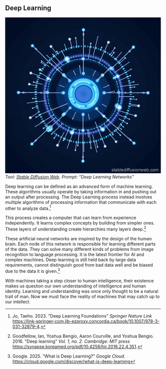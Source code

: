 ## Deep Learning

![Deep learning Image](images/deeplearning-ryanbujold.jpg)
*Tool: [Stable Diffusion Web](https://stablediffusionweb.com). Prompt: “Deep Learning Networks”*

Deep learning can be defined as an advanced form of machine learning. These algorithms usually operate by taking information in and pushing out an output after processing. The Deep Learning process instead involves multiple algorithms of processing information that communicate with each other to analyze data.[^jo23foundations]

This process creates a computer that can learn from experience independently. It learns complex concepts by building from simpler ones. These layers of understanding create hierarchies many layers deep.[^goodfellow16learning]

These artificial neural networks are inspired by the design of the human brain. Each node of this network is responsible for learning different parts of the data. They can solve many different kinds of problems from image recognition to language processing. It is the latest frontier for AI and complex machines. Deep learning is still held back by large data requirements, cannot distinguish good from bad data well and be biased due to the data it is given.[^google25whatis]

With machines taking a step closer to human intelligence, their existence makes us question our own understanding of intelligence and human identity. Learning and understanding was once only thought to be a natural trait of man. Now we must face the reality of machines that may catch up to our intellect.

[^jo23foundations]: Jo, Taeho. 2023. "Deep Learning Foundations" *Springer Nature Link* https://link-springer-com.lib-ezproxy.concordia.ca/book/10.1007/978-3-031-32879-4.
[^goodfellow16learning]: Goodfellow, Ian, Yoshua Bengio, Aaron Courville, and Yoshua Bengio. 2016. "Deep learning" *Vol. 1, no. 2. Cambridge: MIT press* https://synapse.koreamed.org/pdf/10.4258/hir.2016.22.4.351.
[^google25whatis]: Google. 2025. “What is Deep Learning?” *Google Cloud*. https://cloud.google.com/discover/what-is-deep-learning 

